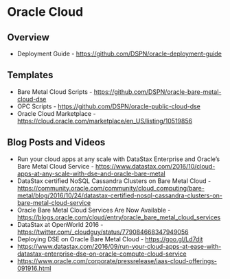 # Oracle Cloud

## Overview
* Deployment Guide - https://github.com/DSPN/oracle-deployment-guide

## Templates
* Bare Metal Cloud Scripts - https://github.com/DSPN/oracle-bare-metal-cloud-dse
* OPC Scripts	- https://github.com/DSPN/oracle-public-cloud-dse
* Oracle Cloud Marketplace - https://cloud.oracle.com/marketplace/en_US/listing/10519856

## Blog Posts and Videos
* Run your cloud apps at any scale with DataStax Enterprise and Oracle’s Bare Metal Cloud Service - https://www.datastax.com/2016/10/cloud-apps-at-any-scale-with-dse-and-oracle-bare-metal
* DataStax certified NoSQL Cassandra Clusters on Bare Metal Cloud - https://community.oracle.com/community/cloud_computing/bare-metal/blog/2016/10/24/datastax-certified-nosql-cassandra-clusters-on-bare-metal-cloud-service
* Oracle Bare Metal Cloud Services Are Now Available - https://blogs.oracle.com/cloud/entry/oracle_bare_metal_cloud_services
* DataStax at OpenWorld 2016 - https://twitter.com/_cloudguy/status/779084668347949056
* Deploying DSE on Oracle Bare Metal Cloud - https://goo.gl/Ld7djt
* https://www.datastax.com/2016/09/run-your-cloud-apps-at-ease-with-datastax-enterprise-dse-on-oracle-compute-cloud-service
* https://www.oracle.com/corporate/pressrelease/iaas-cloud-offerings-091916.html
